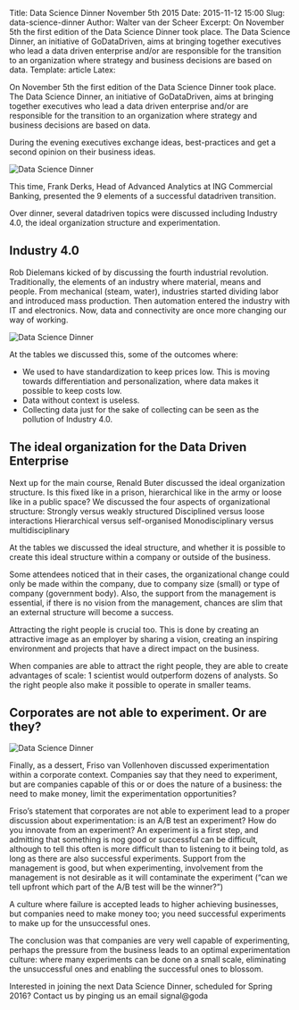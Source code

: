 Title: Data Science Dinner November 5th 2015
Date: 2015-11-12 15:00
Slug: data-science-dinner
Author: Walter van der Scheer
Excerpt: On November 5th the first edition of the Data Science Dinner took place. The Data Science Dinner, an initiative of GoDataDriven, aims at bringing together executives who lead a data driven enterprise and/or are responsible for the transition to an organization where strategy and business decisions are based on data. 
Template: article
Latex:

<span class="lead">On November 5th the first edition of the Data Science Dinner took place. The Data Science Dinner, an initiative of GoDataDriven, aims at bringing together executives who lead a data driven enterprise and/or are responsible for the transition to an organization where strategy and business decisions are based on data. </span>

During the evening executives exchange ideas, best-practices and get a second opinion on their business ideas.

![Data Science Dinner](/static/images/datasciencedinner/datasciencedinner1.png)

This time, Frank Derks, Head of Advanced Analytics at ING Commercial Banking, presented the 9 elements of a successful datadriven transition. 

Over dinner, several datadriven topics were discussed including Industry 4.0, the ideal organization structure and experimentation. 

## Industry 4.0

Rob Dielemans kicked of by discussing the fourth industrial revolution. Traditionally, the elements of an industry where material, means and people. From mechanical (steam, water), industries started dividing labor and introduced mass production. Then automation entered the industry with IT and electronics. Now, data and connectivity are once more changing our way of working. 

![Data Science Dinner](/static/images/datasciencedinner/datasciencedinner2.png)

At the tables we discussed this, some of the outcomes where:
-	We used to have standardization to keep prices low. This is moving towards differentiation and personalization, where data makes it possible to keep costs low.
-	Data without context is useless.
-	Collecting data just for the sake of collecting can be seen as the pollution of Industry 4.0.

## The ideal organization for the Data Driven Enterprise

Next up for the main course, Renald Buter discussed the ideal organization structure. Is this fixed like in a prison, hierarchical like in the army or loose like in a public space? We discussed the four aspects of organizational structure:
Strongly versus weakly structured
Disciplined versus loose interactions
Hierarchical versus self-organised
Monodisciplinary versus multidisciplinary

At the tables we discussed the ideal structure, and whether it is possible to create this ideal structure within a company or outside of the business.

Some attendees noticed that in their cases, the organizational change could only be made within the company, due to company size (small) or type of company (government body). Also, the support from the management is essential, if there is no vision from the management, chances are slim that an external structure will become a success.

Attracting the right people is crucial too. This is done by creating an attractive image as an employer by sharing a vision, creating an inspiring environment and projects that have a direct impact on the business.

When companies are able to attract the right people, they are able to create advantages of scale: 1 scientist would outperform dozens of analysts. So the right people also make it possible to operate in smaller teams.

## Corporates are not able to experiment. Or are they?

![Data Science Dinner](/static/images/datasciencedinner/datasciencedinner3.png)

Finally, as a dessert, Friso van Vollenhoven discussed experimentation within a corporate context. Companies say that they need to experiment, but are companies capable of this or or does the nature of a business: the need to make money, limit the experimentation opportunities?

Friso’s statement that corporates are not able to experiment lead to a proper discussion about experimentation: is an A/B test an experiment? How do you innovate from an experiment? An experiment is a first step, and admitting that something is nog good or successful can be difficult, although to tell this often is more difficult than to listening to it being told, as long as there are also successful experiments. Support from the management is good, but when experimenting, involvement from the management is not desirable as it will contaminate the experiment (“can we tell upfront which part of the A/B test will be the winner?”)

A culture where failure is accepted leads to higher achieving businesses, but companies need to make money too; you need successful experiments to make up for the unsuccessful ones.

The conclusion was that companies are very well capable of experimenting, perhaps the pressure from the business leads to an optimal experimentation culture: where many experiments can be done on a small scale, eliminating the unsuccessful ones and enabling the successful ones to blossom.

Interested in joining the next Data Science Dinner, scheduled for Spring 2016? Contact us by pinging us an email signal@goda

